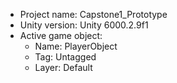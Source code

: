 <!-- UNITY CODE ASSIST INSTRUCTIONS START -->
- Project name: Capstone1_Prototype
- Unity version: Unity 6000.2.9f1
- Active game object:
  - Name: PlayerObject
  - Tag: Untagged
  - Layer: Default
<!-- UNITY CODE ASSIST INSTRUCTIONS END -->
